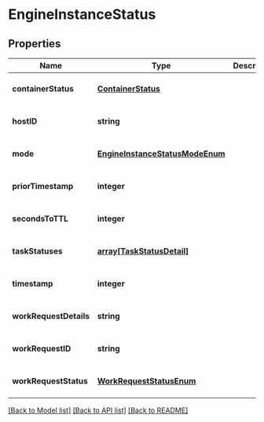 # EngineInstanceStatus

## Properties
Name | Type | Description | Notes
------------ | ------------- | ------------- | -------------
**containerStatus** | [**ContainerStatus**](ContainerStatus.md) |  | [optional] [default to null]
**hostID** | **string** |  | [optional] [default to null]
**mode** | [**EngineInstanceStatusModeEnum**](EngineInstanceStatusModeEnum.md) |  | [optional] [default to null]
**priorTimestamp** | **integer** |  | [optional] [default to null]
**secondsToTTL** | **integer** |  | [optional] [default to null]
**taskStatuses** | [**array[TaskStatusDetail]**](TaskStatusDetail.md) |  | [optional] [default to null]
**timestamp** | **integer** |  | [optional] [default to null]
**workRequestDetails** | **string** |  | [optional] [default to null]
**workRequestID** | **string** |  | [optional] [default to null]
**workRequestStatus** | [**WorkRequestStatusEnum**](WorkRequestStatusEnum.md) |  | [optional] [default to null]

[[Back to Model list]](../README.md#documentation-for-models) [[Back to API list]](../README.md#documentation-for-api-endpoints) [[Back to README]](../README.md)


